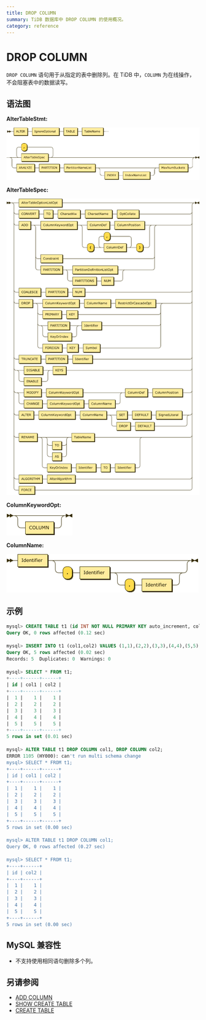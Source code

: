 ```yaml
---
title: DROP COLUMN
summary: TiDB 数据库中 DROP COLUMN 的使用概况。
category: reference
---
```


# DROP COLUMN

`DROP COLUMN` 语句用于从指定的表中删除列。在 TiDB 中，`COLUMN` 为在线操作，不会阻塞表中的数据读写。

## 语法图

**AlterTableStmt:**

![AlterTableStmt](/media/sqlgram/AlterTableStmt.png)

**AlterTableSpec:**

![AlterTableSpec](/media/sqlgram/AlterTableSpec.png)

**ColumnKeywordOpt:**

![ColumnKeywordOpt](/media/sqlgram/ColumnKeywordOpt.png)

**ColumnName:**

![ColumnName](/media/sqlgram/ColumnName.png)


## 示例

```sql
mysql> CREATE TABLE t1 (id INT NOT NULL PRIMARY KEY auto_increment, col1 INT NOT NULL, col2 INT NOT NULL);
Query OK, 0 rows affected (0.12 sec)

mysql> INSERT INTO t1 (col1,col2) VALUES (1,1),(2,2),(3,3),(4,4),(5,5);
Query OK, 5 rows affected (0.02 sec)
Records: 5  Duplicates: 0  Warnings: 0

mysql> SELECT * FROM t1;
+----+------+------+
| id | col1 | col2 |
+----+------+------+
|  1 |    1 |    1 |
|  2 |    2 |    2 |
|  3 |    3 |    3 |
|  4 |    4 |    4 |
|  5 |    5 |    5 |
+----+------+------+
5 rows in set (0.01 sec)

mysql> ALTER TABLE t1 DROP COLUMN col1, DROP COLUMN col2;
ERROR 1105 (HY000): can't run multi schema change
mysql> SELECT * FROM t1;
+----+------+------+
| id | col1 | col2 |
+----+------+------+
|  1 |    1 |    1 |
|  2 |    2 |    2 |
|  3 |    3 |    3 |
|  4 |    4 |    4 |
|  5 |    5 |    5 |
+----+------+------+
5 rows in set (0.00 sec)

mysql> ALTER TABLE t1 DROP COLUMN col1;
Query OK, 0 rows affected (0.27 sec)

mysql> SELECT * FROM t1;
+----+------+
| id | col2 |
+----+------+
|  1 |    1 |
|  2 |    2 |
|  3 |    3 |
|  4 |    4 |
|  5 |    5 |
+----+------+
5 rows in set (0.00 sec)
```

## MySQL 兼容性

* 不支持使用相同语句删除多个列。

## 另请参阅

* [ADD COLUMN](/dev/reference/sql/statements/add-column.md)
* [SHOW CREATE TABLE](/dev/reference/sql/statements/show-create-table.md)
* [CREATE TABLE](/dev/reference/sql/statements/create-table.md)
